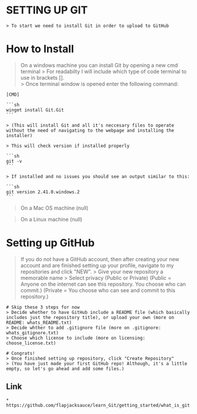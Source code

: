 # SETTING UP GIT

	> To start we need to install Git in order to upload to GitHub
	
# How to Install  

> On a windows machine you can install Git by opening a new cmd terminal
	> For readabilty I will include which type of code terminal to use in brackets [].  
	> Once terminal window is opened enter the following command:
	
	[CMD]
	
	```sh
	winget install Git.Git
	```
	
	> (This will install Git and all it's neccesary files to operate without the need of navigating to the webpage and installing the installer)
	
	> This will check version if installed properly
	
	```sh
	git -v 
	```
	
	> If installed and no issues you should see an output similar to this:
	
	```sh
	git version 2.41.0.windows.2
	```

> On a Mac OS machine (null)

> On a Linux machine (null)



# Setting up GitHub  

> If you do not have a GitHub account, then after creating your new account and are finished setting up your profile, navigate to my repositories and click "NEW".
	> Give your new repository a memorable name
	> Select privacy (Public or Private)  (Public = Anyone on the internet can see this repository. You choose who can commit.)  (Private = You choose who can see and commit to this repository.)
	
	# Skip these 3 steps for now
	> Decide whether to have GitHub include a README file (which basically includes just the repository title), or upload your own (more on README: whats_README.txt)
	> Decide whther to add .gitignore file (more on .gitignore: whats_gitignore.txt)
	> Choose which license to include (more on licensing: choose_license.txt)
	
	# Congrats!
	> Once finished setting up repository, click "Create Repository"
	> (You have just made your first GitHub repo! Although, it's a little empty, so let's go ahead and add some files.)
	
	
## Link
	* https://github.com/flapjacksauce/learn_Git/getting_started/what_is_git.md